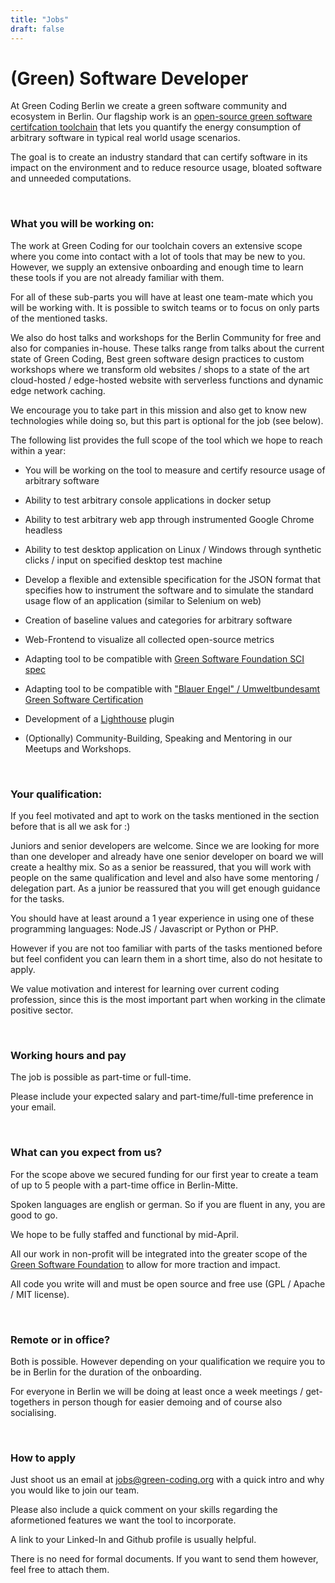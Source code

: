 ```yaml
---
title: "Jobs"
draft: false
---
```

# (Green) Software Developer

At Green Coding Berlin we create a green software community and ecosystem in Berlin. Our flagship work is an [open-source green software certifcation toolchain](https://github.com/green-coding-berlin/green-metrics-tool) that lets you quantify the energy consumption of arbitrary software in typical real world usage scenarios.

The goal is to create an industry standard that can certify software in its impact on the environment and to reduce resource usage, bloated software and unneeded computations.

&nbsp;

### What you will be working on:
The work at Green Coding for our toolchain covers an extensive scope where you come into contact with a lot of tools that may be new to you. However, we supply an extensive onboarding and enough time to learn these tools if you are not already familiar with them.

For all of these sub-parts you will have at least one team-mate which you will be working with. It is possible to switch teams or to focus on only parts of the mentioned tasks.

We also do host talks and workshops for the Berlin Community for free and also for companies in-house. These talks range from talks about the current state of
Green Coding, Best green software design practices to custom workshops where we transform old websites / shops to a state of the art cloud-hosted / edge-hosted website with serverless functions and dynamic edge network caching.

We encourage you to take part in this mission and also get to know new technologies while doing so, but this part is optional for the job (see below).

The following list provides the full scope of the tool which we hope to reach within a year:

- You will be working on the tool to measure and certify resource usage of arbitrary software
- Ability to test arbitrary console applications in docker setup
- Ability to test arbitrary web app through instrumented Google Chrome headless
- Ability to test desktop application on Linux / Windows through synthetic clicks / input on specified desktop test machine
- Develop a flexible and extensible specification for the JSON format that specifies how to instrument the software and to simulate the standard usage flow of an application (similar to Selenium on web)
- Creation of baseline values and categories for arbitrary software
- Web-Frontend to visualize all collected open-source metrics
- Adapting tool to be compatible with [Green Software Foundation SCI spec](https://greensoftware.foundation/projects/software-carbon-intensity-sci-specification)
- Adapting tool to be compatible with ["Blauer Engel" / Umweltbundesamt Green Software Certification](https://www.blauer-engel.de/en/productworld/resources-and-energy-efficient-software-products)
- Development of a [Lighthouse](https://developers.google.com/web/tools/lighthouse) plugin

- (Optionally) Community-Building, Speaking and Mentoring in our Meetups and Workshops.

&nbsp;

### Your qualification:
If you feel motivated and apt to work on the tasks mentioned in the section before that is all we ask for :)

Juniors and senior developers are welcome. Since we are looking for more than one developer
and already have one senior developer on board we will create a healthy mix.
So as a senior be reassured, that you will work with people on the same qualification and level and also
have some mentoring / delegation part.
As a junior be reassured that you will get enough guidance for the tasks.

You should have at least around a 1 year experience in using one of these programming languages: Node.JS / Javascript or Python or PHP.

However if you are not too familiar with parts of the tasks mentioned before but feel confident you
can learn them in a short time, also do not hesitate to apply.

We value motivation and interest for learning over current coding profession, since this is the most important part when working in the climate positive sector.

&nbsp;

### Working hours and pay

The job is possible as part-time or full-time.

Please include your expected salary and part-time/full-time preference in your email.

&nbsp;

### What can you expect from us?

For the scope above we secured funding for our first year to create a team of up to 5 people with a part-time office in Berlin-Mitte.

Spoken languages are english or german. So if you are fluent in any, you are good to go.

We hope to be fully staffed and functional by mid-April.

All our work in non-profit will be integrated into the greater scope of the [Green Software Foundation](https://greensoftware.foundation/) to allow for more traction and impact.

All code you write will and must be open source and free use (GPL / Apache / MIT license).

&nbsp;

### Remote or in office?
Both is possible. However depending on your qualification we require you to be in Berlin for the duration of the onboarding.

For everyone in Berlin we will be doing at least once a week meetings / get-togethers in person though for easier demoing and of course also socialising.

&nbsp;

### How to apply
Just shoot us an email at jobs@green-coding.org with a quick intro and why you would like to join our team.

Please also include a quick comment on your skills regarding the aformetioned features we want the tool to incorporate.

A link to your Linked-In and Github profile is usually helpful.


There is no need for formal documents. If you want to send them however, feel free to attach them.

